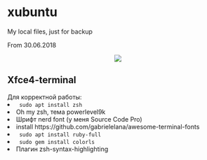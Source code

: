 # xubuntu
My local files, just for backup

From 30.06.2018
<p align="center">
	<a name="top" href="https://github.com/"><img src="https://i.imgur.com/Yd7QRvJ.png">
	</a>
</p>

<h2> Xfce4-terminal </h2>
Для корректной работы:
<li> <code> sudo apt install zsh </code> </li>
<li> Oh my zsh, тема powerlevel9k </li>
<li> Шрифт nerd font (у меня Source Code Pro) </li>
<li>install https://github.com/gabrielelana/awesome-terminal-fonts </li>
<li> <code> sudo apt install ruby-full  </code> </li> 
<li> <code> sudo gem install colorls</code> </li>
<li> Плагин zsh-syntax-highlighting </li>
